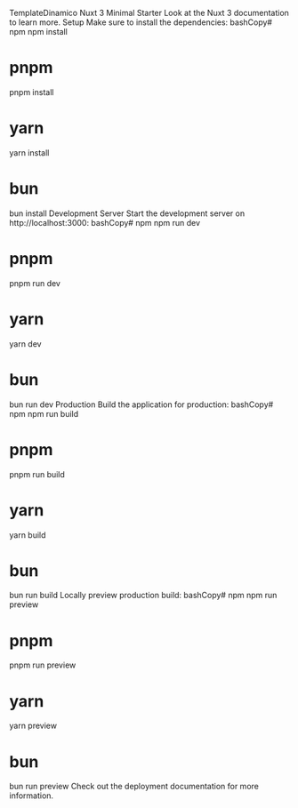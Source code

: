 TemplateDinamico
Nuxt 3 Minimal Starter
Look at the Nuxt 3 documentation to learn more.
Setup
Make sure to install the dependencies:
bashCopy# npm
npm install

# pnpm
pnpm install

# yarn
yarn install

# bun
bun install
Development Server
Start the development server on http://localhost:3000:
bashCopy# npm
npm run dev

# pnpm
pnpm run dev

# yarn
yarn dev

# bun
bun run dev
Production
Build the application for production:
bashCopy# npm
npm run build

# pnpm
pnpm run build

# yarn
yarn build

# bun
bun run build
Locally preview production build:
bashCopy# npm
npm run preview

# pnpm
pnpm run preview

# yarn
yarn preview

# bun
bun run preview
Check out the deployment documentation for more information.
